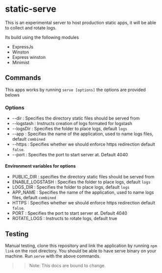 # static-serve

This is an experimental server to host production static apps, it will be able to collect and rotate logs.

Its build using the following modules

- ExpressJs
- Winston
- Express winston
- Minimist

## Commands

This apps works by running `serve [options]` the options are provided belows

### Options

- --dir : Specifies the directory static files should be served from
- --logstash : Instructs creation of logs formated for logstash
- --logsDir : Specifies the folder to place logs, default `logs`
- --app : Specifies the name of the application, used to name logs files, default `combined`
- --https : Specifies whether we should enforce https redirection default `false`.
- --port : Specifies the port to start server at. Default 4040

#### Environment variables for options

- PUBLIC_DIR : specifies the directory static files should be served from
- ENABLE_LOGSTASH : Specifies the folder to place logs, default `logs`
- LOGS_DIR : Specifies the folder to place logs, default `logs`
- APP_NAME : Specifies the name of the application, used to name logs files, default `combined`
- HTTPS : Specifies whether we should enforce https redirection default `false`.
- PORT : Specifies the port to start server at. Default 4040
- ROTATE_LOGS : Instructs to rotate logs, default true

## Testing

Manual testing, clone this repository and link the application by running `npm link` on the root directory. You should be able to have serve binary on your machine. Run `serve` with the above commands.

> > Note: This docs are bound to change.
